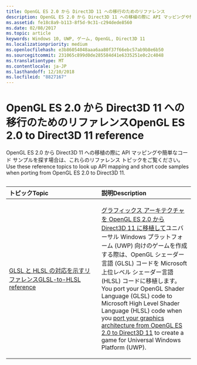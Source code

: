 ```yaml
---
title: OpenGL ES 2.0 から Direct3D 11 への移行のためのリファレンス
description: OpenGL ES 2.0 から Direct3D 11 への移植の際に API マッピングや簡単なコード サンプルを探す場合は、これらのリファレンス トピックをご覧ください。
ms.assetid: fe18c8a9-b113-8f5d-9c31-c294dede8560
ms.date: 02/08/2017
ms.topic: article
keywords: Windows 10, UWP, ゲーム, OpenGL, Direct3D 11
ms.localizationpriority: medium
ms.openlocfilehash: e3b86054048aaa6aa80f37f66ebc57ab9b8e6b50
ms.sourcegitcommit: 231065c899d0de285584d41e6335251e0c2c4048
ms.translationtype: MT
ms.contentlocale: ja-JP
ms.lasthandoff: 12/10/2018
ms.locfileid: "8827167"
---
```

# <a name="opengl-es-20-to-direct3d-11-reference"></a><span data-ttu-id="9b07c-104">OpenGL ES 2.0 から Direct3D 11 への移行のためのリファレンス</span><span class="sxs-lookup"><span data-stu-id="9b07c-104">OpenGL ES 2.0 to Direct3D 11 reference</span></span>



<span data-ttu-id="9b07c-105">OpenGL ES 2.0 から Direct3D 11 への移植の際に API マッピングや簡単なコード サンプルを探す場合は、これらのリファレンス トピックをご覧ください。</span><span class="sxs-lookup"><span data-stu-id="9b07c-105">Use these reference topics to look up API mapping and short code samples when porting from OpenGL ES 2.0 to Direct3D 11.</span></span>
## 
<table>
<colgroup>
<col width="50%" />
<col width="50%" />
</colgroup>
<thead>
<tr class="header">
<th align="left"><span data-ttu-id="9b07c-106">トピック</span><span class="sxs-lookup"><span data-stu-id="9b07c-106">Topic</span></span></th>
<th align="left"><span data-ttu-id="9b07c-107">説明</span><span class="sxs-lookup"><span data-stu-id="9b07c-107">Description</span></span></th>
</tr>
</thead>
<tbody>
<tr class="odd">
<td align="left"><p><a href="glsl-to-hlsl-reference.md"><span data-ttu-id="9b07c-108">GLSL と HLSL の対応を示すリファレンス</span><span class="sxs-lookup"><span data-stu-id="9b07c-108">GLSL-to-HLSL reference</span></span></a></p></td>
<td align="left"><p><span data-ttu-id="9b07c-109"><a href="port-from-opengl-es-2-0-to-directx-11-1.md">グラフィックス アーキテクチャを OpenGL ES 2.0 から Direct3D 11 に移植して</a>ユニバーサル Windows プラットフォーム (UWP) 向けのゲームを作成する際は、OpenGL シェーダー言語 (GLSL) コードを Microsoft 上位レベル シェーダー言語 (HLSL) コードに移植します。</span><span class="sxs-lookup"><span data-stu-id="9b07c-109">You port your OpenGL Shader Language (GLSL) code to Microsoft High Level Shader Language (HLSL) code when you <a href="port-from-opengl-es-2-0-to-directx-11-1.md">port your graphics architecture from OpenGL ES 2.0 to Direct3D 11</a> to create a game for Universal Windows Platform (UWP).</span></span></p></td>
</tr>
</tbody>
</table>

 

 

 





